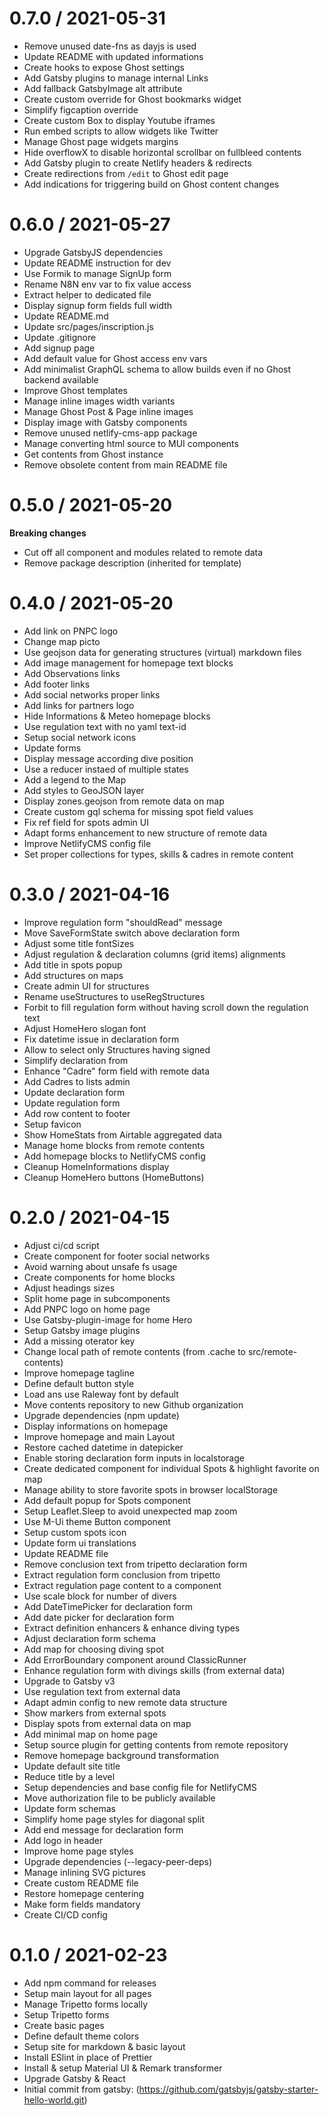 
0.7.0 / 2021-05-31
==================

  * Remove unused date-fns as dayjs is used
  * Update README with updated informations
  * Create hooks to expose Ghost settings
  * Add Gatsby plugins to manage internal Links
  * Add fallback GatsbyImage alt attribute
  * Create custom override for Ghost bookmarks widget
  * Simplify figcaption override
  * Create custom Box to display Youtube iframes
  * Run embed scripts to allow widgets like Twitter
  * Manage Ghost page widgets margins
  * Hide overflowX to disable horizontal scrollbar on fullbleed contents
  * Add Gatsby plugin to create Netlify headers & redirects
  * Create redirections from `/edit` to Ghost edit page
  * Add indications for triggering build on Ghost content changes

0.6.0 / 2021-05-27
==================

  * Upgrade GatsbyJS dependencies
  * Update README instruction for dev
  * Use Formik to manage SignUp form
  * Rename N8N env var to fix value access
  * Extract helper to dedicated file
  * Display signup form fields full width
  * Update README.md
  * Update src/pages/inscription.js
  * Update .gitignore
  * Add signup page
  * Add default value for Ghost access env vars
  * Add minimalist GraphQL schema to allow builds even if no Ghost backend available
  * Improve Ghost templates
  * Manage inline images width variants
  * Manage Ghost Post & Page inline images
  * Display image with Gatsby components
  * Remove unused netlify-cms-app package
  * Manage converting html source to MUI components
  * Get contents from Ghost instance
  * Remove obsolete content from main README file

0.5.0 / 2021-05-20
==================

**Breaking changes**

  * Cut off all component and modules related to remote data
  * Remove package description (inherited for template)

0.4.0 / 2021-05-20
==================

  * Add link on PNPC logo
  * Change map picto
  * Use geojson data for generating structures (virtual) markdown files
  * Add image management for homepage text blocks
  * Add Observations links
  * Add footer links
  * Add social networks proper links
  * Add links for partners logo
  * Hide Informations & Meteo homepage blocks
  * Use regulation text with no yaml text-id
  * Setup social network icons
  * Update forms
  * Display message according dive position
  * Use a reducer instaed of multiple states
  * Add a legend to the Map
  * Add styles to GeoJSON layer
  * Display zones.geojson from remote data on map
  * Create custom gql schema for missing spot field values
  * Fix ref field for spots admin UI
  * Adapt forms enhancement to new structure of remote data
  * Improve NetlifyCMS config file
  * Set proper collections for types, skills & cadres in remote content

0.3.0 / 2021-04-16
==================

  * Improve regulation form "shouldRead" message
  * Move SaveFormState switch above declaration form
  * Adjust some title fontSizes
  * Adjust regulation & declaration columns (grid items) alignments
  * Add title in spots popup
  * Add structures on maps
  * Create admin UI for structures
  * Rename useStructures to useRegStructures
  * Forbit to fill regulation form without having scroll down the regulation text
  * Adjust HomeHero slogan font
  * Fix datetime issue in declaration form
  * Allow to select only Structures having signed
  * Simplify declaration from
  * Enhance "Cadre" form field with remote data
  * Add Cadres to lists admin
  * Update declaration form
  * Update regulation form
  * Add row content to footer
  * Setup favicon
  * Show HomeStats from Airtable aggregated data
  * Manage home blocks from remote contents
  * Add homepage blocks to NetlifyCMS config
  * Cleanup HomeInformations display
  * Cleanup HomeHero buttons (HomeButtons)

0.2.0 / 2021-04-15
==================

  * Adjust ci/cd script
  * Create component for footer social networks
  * Avoid warning about unsafe fs usage
  * Create components for home blocks
  * Adjust headings sizes
  * Split home page in subcomponents
  * Add PNPC logo on home page
  * Use Gatsby-plugin-image for home Hero
  * Setup Gatsby image plugins
  * Add a missing oterator key
  * Change local path of remote contents (from .cache to src/remote-contents)
  * Improve homepage tagline
  * Define default button style
  * Load ans use Raleway font by default
  * Move contents repository to new Github organization
  * Upgrade dependencies (npm update)
  * Display informations on homepage
  * Improve homepage and main Layout
  * Restore cached datetime in datepicker
  * Enable storing declaration form inputs in localstorage
  * Create dedicated component for individual Spots & highlight favorite on map
  * Manage ability to store favorite spots in browser localStorage
  * Add default popup for Spots component
  * Setup Leaflet.Sleep to avoid unexpected map zoom
  * Use M-Ui theme Button component
  * Setup custom spots icon
  * Update form ui translations
  * Update README file
  * Remove conclusion text from tripetto declaration form
  * Extract regulation form conclusion from tripetto
  * Extract regulation page content to a component
  * Use scale block for number of divers
  * Add DateTimePicker for declaration form
  * Add date picker for declaration form
  * Extract definition enhancers & enhance diving types
  * Adjust declaration form schema
  * Add map for choosing diving spot
  * Add ErrorBoundary component around ClassicRunner
  * Enhance regulation form with divings skills (from external data)
  * Upgrade to Gatsby v3
  * Use regulation text from external data
  * Adapt admin config to new remote data structure
  * Show markers from external spots
  * Display spots from external data on map
  * Add minimal map on home page
  * Setup source plugin for getting contents from remote repository
  * Remove homepage background transformation
  * Update default site title
  * Reduce title by a level
  * Setup dependencies and base config file for NetlifyCMS
  * Move authorization file to be publicly available
  * Update form schemas
  * Simplify home page styles for diagonal split
  * Add end message for declaration form
  * Add logo in header
  * Improve home page styles
  * Upgrade dependencies (--legacy-peer-deps)
  * Manage inlining SVG pictures
  * Create custom README file
  * Restore homepage centering
  * Make form fields mandatory
  * Create CI/CD config

0.1.0 / 2021-02-23
==================

  * Add npm command for releases
  * Setup main layout for all pages
  * Manage Tripetto forms locally
  * Setup Tripetto forms
  * Create basic pages
  * Define default theme colors
  * Setup site for markdown & basic layout
  * Install ESlint in place of Prettier
  * Install & setup Material UI & Remark transformer
  * Upgrade Gatsby & React
  * Initial commit from gatsby: (https://github.com/gatsbyjs/gatsby-starter-hello-world.git)

